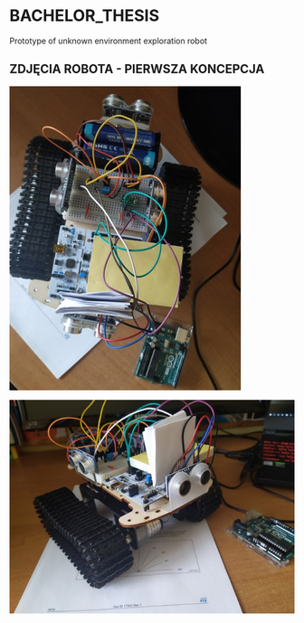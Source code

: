 # BACHELOR_THESIS
Prototype of unknown environment exploration robot

## ZDJĘCIA ROBOTA - PIERWSZA KONCEPCJA
![](https://github.com/piranjamk/BACHELOR_THESIS/blob/main/IMG/photo_v1_1.jpg?raw=true)

![](https://github.com/piranjamk/BACHELOR_THESIS/blob/main/IMG/photo_v1_2.jpg?raw=true)
